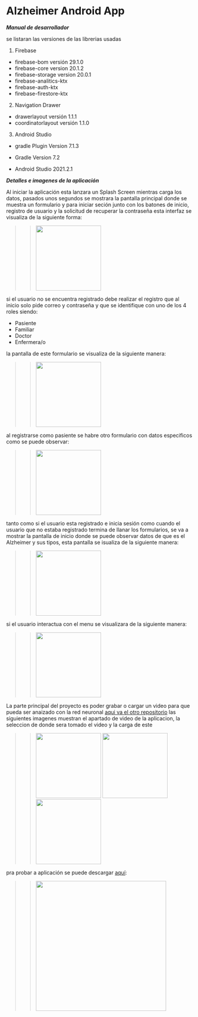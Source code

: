 # Alzheimer Android App

***Manual de desarrollador***

se listaran las versiones de las librerias usadas

1. Firebase
  * firebase-bom versión 29.1.0
  * firebase-core version 20.1.2
  * firebase-storage version 20.0.1
  * firebase-analitics-ktx
  * firebase-auth-ktx
  * firebase-firestore-ktx
2. Navigation Drawer
  - drawerlayout versión 1.1.1
  - coordinatorlayout versión 1.1.0
3. Android Studio
  * gradle Plugin Version 7.1.3
  - Gradle Version 7.2
  + Android Studio 2021.2.1

***Detalles e imagenes de la aplicación***

Al iniciar la aplicación esta lanzara un Splash Screen mientras carga los datos, pasados unos segundos se mostrara la pantalla principal donde se muestra un formulario y para iniciar seción junto con los batones de inicio, registro de usuario y la solicitud de recuperar la contraseña esta interfaz se visualiza de la siguiente forma:

>><img src="https://firebasestorage.googleapis.com/v0/b/alzheimer-50944.appspot.com/o/Img%2FScreenshot_20220523-114102_Alzheimer.jpg?alt=media&token=3fbff22d-c805-4eaf-89e3-9db4f360a630" width="175"/>

si el usuario no se encuentra registrado debe realizar el registro que al inicio solo pide correo y contraseña y que se identifique con uno de los 4 roles siendo:
+ Pasiente
+ Familiar
+ Doctor
+ Enfermera/o

la pantalla de este formulario se visualiza de la siguiente manera:

>><img src="https://firebasestorage.googleapis.com/v0/b/alzheimer-50944.appspot.com/o/Img%2FScreenshot_20220523-130049_Alzheimer.jpg?alt=media&token=97803ca7-629f-4124-94e3-65ccc4860042" width="175"/>

al registrarse como pasiente se habre otro formulario con datos especificos como se puede observar:

>><img src="https://firebasestorage.googleapis.com/v0/b/alzheimer-50944.appspot.com/o/Img%2FScreenshot_20220523-114734_Alzheimer.jpg?alt=media&token=8984a24a-2116-4eb9-90a0-607e9bb56405" width="175"/>

tanto como si el usuario esta registrado e inicia sesión como cuando el usuario que no estaba registrado termina de llanar los formularios, se va a mostrar la pantalla de inicio donde se puede observar datos de que es el Alzheimer y sus tipos, esta pantalla se isualiza de la siguiente manera:

>><img src="https://firebasestorage.googleapis.com/v0/b/alzheimer-50944.appspot.com/o/Img%2FScreenshot_20220523-115613_Alzheimer.jpg?alt=media&token=6965fbb0-6baa-47c8-9130-9fcdc034f1de" width="175"/>

si el usuario interactua con el menu se visualizara de la siguiente manera:

>><img src="https://firebasestorage.googleapis.com/v0/b/alzheimer-50944.appspot.com/o/Img%2FScreenshot_20220523-115905_Alzheimer.jpg?alt=media&token=7584ee03-fc6c-489e-aefd-13ee608f6172" width="175"/>

La parte principal del proyecto es poder grabar o cargar un video para que pueda ser anaizado con la red neuronal [aqui va el otro repositorio](https://www.google.com/) las siguientes imagenes muestran el apartado de video de la aplicacion, la seleccion de donde sera tomado el video y la carga de este

>><img src="https://firebasestorage.googleapis.com/v0/b/alzheimer-50944.appspot.com/o/Img%2FScreenshot_20220523-115620_Alzheimer.jpg?alt=media&token=23b70fe9-bb93-4470-9d10-e6bf0e6c47e0" width="175"/>
>><img src="https://firebasestorage.googleapis.com/v0/b/alzheimer-50944.appspot.com/o/Img%2FScreenshot_20220523-115629_Alzheimer.jpg?alt=media&token=99a6609e-da1b-4f0c-a746-bc2c234acce1" width="175"/>
>><img src="https://firebasestorage.googleapis.com/v0/b/alzheimer-50944.appspot.com/o/Img%2FScreenshot_20220523-115727_Alzheimer.jpg?alt=media&token=0df9bdb7-40bc-4a2c-a48a-232aaf8c5a46" width="175"/>

pra probar a aplicación se puede descargar [aquí](https://firebasestorage.googleapis.com/v0/b/alzheimer-50944.appspot.com/o/Img%2Fqr-code.png?alt=media&token=5eb4597a-9d28-44db-90c8-84a156cca50b):

>><img src="https://firebasestorage.googleapis.com/v0/b/alzheimer-50944.appspot.com/o/Img%2Fqr-code.png?alt=media&token=5eb4597a-9d28-44db-90c8-84a156cca50b" width="350"/>
